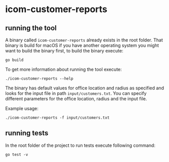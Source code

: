 # icom-customer-reports

## running the tool
A binary called `icom-customer-reports` already exists in the root folder. That binary is build for macOS if you have another operating system you might want to build the binary first, to build the binary execute:
```
go build
```

To get more information about running the tool execute:
```
./icom-customer-reports --help
```
The binary has default values for office location and radius as specified and looks for the input file in path `input/customers.txt`. You can specify different parameters for the office location, radius and the input file.

Example usage:
```
./icom-customer-reports -f input/customers.txt
```


## running tests
In the root folder of the project to run tests execute following command:
```
go test -v
```